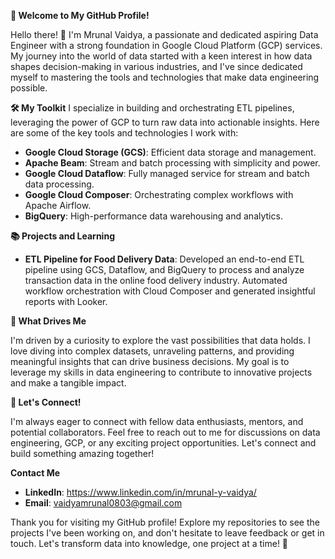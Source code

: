 **🚀 Welcome to My GitHub Profile!**

Hello there! 👋 I'm Mrunal Vaidya, a passionate and dedicated aspiring Data Engineer with a strong foundation in Google Cloud Platform (GCP) services. My journey into the world of data started with a keen interest in how data shapes decision-making in various industries, and I've since dedicated myself to mastering the tools and technologies that make data engineering possible.

**🛠️ My Toolkit**
I specialize in building and orchestrating ETL pipelines, leveraging the power of GCP to turn raw data into actionable insights. Here are some of the key tools and technologies I work with:

- **Google Cloud Storage (GCS)**: Efficient data storage and management.
- **Apache Beam**: Stream and batch processing with simplicity and power.
- **Google Cloud Dataflow**: Fully managed service for stream and batch data processing.
- **Google Cloud Composer**: Orchestrating complex workflows with Apache Airflow.
- **BigQuery**: High-performance data warehousing and analytics.

**📚 Projects and Learning**
- **ETL Pipeline for Food Delivery Data**: Developed an end-to-end ETL pipeline using GCS, Dataflow, and BigQuery to process and analyze transaction data in the online food delivery industry. Automated workflow orchestration with Cloud Composer and generated insightful reports with Looker.

**🌟 What Drives Me**

I'm driven by a curiosity to explore the vast possibilities that data holds. I love diving into complex datasets, unraveling patterns, and providing meaningful insights that can drive business decisions. My goal is to leverage my skills in data engineering to contribute to innovative projects and make a tangible impact.

**🚀 Let's Connect!**

I'm always eager to connect with fellow data enthusiasts, mentors, and potential collaborators. Feel free to reach out to me for discussions on data engineering, GCP, or any exciting project opportunities. Let's connect and build something amazing together!



**Contact Me**
- **LinkedIn**: https://www.linkedin.com/in/mrunal-y-vaidya/
- **Email**: vaidyamrunal0803@gmail.com



Thank you for visiting my GitHub profile! Explore my repositories to see the projects I've been working on, and don't hesitate to leave feedback or get in touch. Let's transform data into knowledge, one project at a time! 🚀
